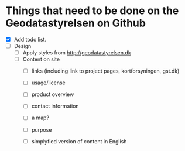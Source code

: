# Things that need to be done on the Geodatastyrelsen on Github

- [X] Add todo list.
- [ ] Design
	- [ ] Apply styles from <http://geodatastyrelsen.dk>
	- [ ] Content on site
		- [ ] links (including link to project pages, kortforsyningen, gst.dk)
		- [ ] usage/license
		- [ ] product overview
		- [ ] contact information
		- [ ] a map?
		- [ ] purpose
		- [ ] simplyfied version of content in English

